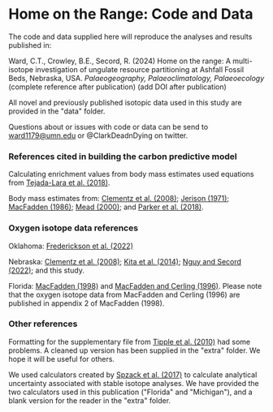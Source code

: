 # Home on the Range: Code and Data

The code and data supplied here will reproduce the analyses and results published in:

Ward, C.T., Crowley, B.E., Secord, R. (2024) Home on the range: A multi-isotope investigation of ungulate resource partitioning at Ashfall Fossil Beds, Nebraska, USA. _Palaeogeography, Palaeoclimatology, Palaeoecology_
(complete reference after publication)
(add DOI after publication)

All novel and previously published isotopic data used in this study are provided in the "data" folder. 

Questions about or issues with code or data can be send to ward1179@umn.edu or @ClarkDeadnDying on twitter.

### __References cited in building the carbon predictive model__
Calculating enrichment values from body mass estimates used equations from [Tejada-Lara et al. (2018)](http://dx.doi.org/10.1098/rspb.2018.1020).

Body mass estimates from: [Clementz et al. (2008)](https://doi.org/10.2110/palo.2007.p07-054r);
[Jerison (1971)](https://doi.org/10.1086/282720);
[MacFadden (1986)](https://doi.org/10.1017/S0094837300003109);
[Mead (2000)](https://doi.org/10.1666/0094-8373(2000)026<0689:SDAPIT>2.0.CO;2); and
[Parker et al. (2018)](https://doi.org/10.1016/j.palaeo.2018.07.017).

### __Oxygen isotope data references__
Oklahoma: [Frederickson et al. (2022)](https://doi.org/10.4202/app.00941.2021)

Nebraska: 
[Clementz et al. (2008)](https://doi.org/10.2110/palo.2007.p07-054r);
[Kita et al. (2014)](https://doi.org/10.1016/j.palaeo.2014.02.013);
[Nguy and Secord (2022)](https://doi.org/10.1016/j.palaeo.2022.110929); and this study. 

Florida: 
[MacFadden (1998)](https://doi.org/10.1666/0094-8373(1998)024[0274:TOTRIE]2.3.CO;2) and 
[MacFadden and Cerling (1996)](https://doi.org/10.1080/02724634.1996.10011288). Please note that the oxygen isotope data from MacFadden and Cerling (1996) are published in appendix 2 of MacFadden (1998). 

### __Other references__

Formatting for the supplementary file from [Tipple et al. (2010)](https://doi.org/10.1029/2009PA001851) had some problems. A cleaned up version has been supplied in the "extra" folder. We hope it will be useful for others.

We used calculators created by [Spzack et al. (2017)](https://doi.org/10.1016/j.jasrep.2017.05.007) to calculate analytical uncertainty associated with stable isotope analyses. We have provided the two calculators used in this publication ("Florida" and "Michigan"), and a blank version for the reader in the "extra" folder. 

